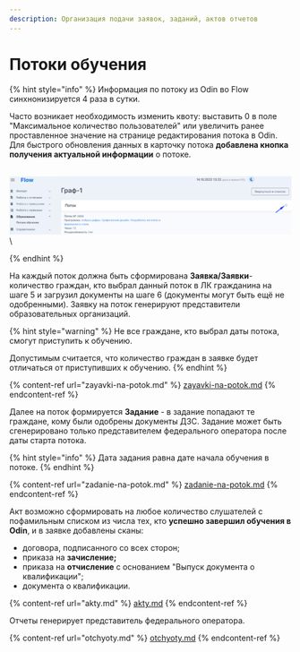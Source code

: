 ```yaml
---
description: Организация подачи заявок, заданий, актов отчетов
---
```


# Потоки  обучения

{% hint style="info" %}
Информация по потоку из Odin во Flow синхнонизируется 4 раза в сутки.

Часто возникает необходимость изменить квоту: выставить 0 в поле "Максимальное количество пользователей" или увеличить ранее проставленное значение на странице редактирования потока в Odin.\
Для быстрого обновления данных в карточку потока  **добавлена кнопка получения актуальной информации** о потоке.

&#x20;\
![](<../.gitbook/assets/image (68).png>)\

{% endhint %}

На каждый поток должна быть сформирована **Заявка/Заявки**- количество граждан, кто выбрал данный поток в ЛК гражданина на шаге 5 и загрузил документы на шаге 6 (документы могут быть ещё не одобренными). Заявку на поток генерируют представители образовательных организаций.

{% hint style="warning" %}
Не все граждане, кто выбрал даты потока, смогут приступить к обучению.&#x20;

Допустимым считается, что количество граждан в заявке будет отличаться от приступивших к обучению.
{% endhint %}

{% content-ref url="zayavki-na-potok.md" %}
[zayavki-na-potok.md](zayavki-na-potok.md)
{% endcontent-ref %}

Далее на поток формируется **Задание** - в задание попадают те граждане, кому были одобрены документы ДЗС. Задание может быть сгенерировано только представителем федерального оператора после даты старта потока.

{% hint style="info" %}
Дата задания равна дате начала обучения в потоке.
{% endhint %}

{% content-ref url="zadanie-na-potok.md" %}
[zadanie-na-potok.md](zadanie-na-potok.md)
{% endcontent-ref %}

Акт возможно сформировать на любое количество слушателей с пофамильным списком из числа тех, кто **успешно завершил обучения в Odin**, и в заявке добавлены сканы:

* договора, подписанного со всех сторон;
* приказа на **зачисление;**
* приказа на **отчисление** с основанием "Выпуск документа о квалификации";&#x20;
* документа о квалификации.&#x20;

{% content-ref url="akty.md" %}
[akty.md](akty.md)
{% endcontent-ref %}

Отчеты генерирует представитель федерального оператора.

{% content-ref url="otchyoty.md" %}
[otchyoty.md](otchyoty.md)
{% endcontent-ref %}
